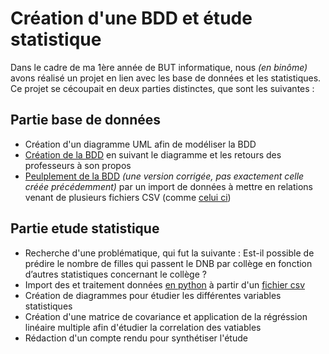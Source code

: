 # Création d'une BDD et étude statistique

Dans le cadre de ma 1ère année de BUT informatique, nous <i>(en binôme)</i> avons réalisé un projet en lien avec les base de données et les statistiques. Ce projet se cécoupait en deux parties distinctes, que sont les suivantes : 

## Partie base de données
- Création d'un diagramme UML afin de modéliser la BDD
- [Création de la BDD](create_college2_db.sql) en suivant le diagramme et les retours des professeurs à son propos
- [Peulplement de la BDD](populate_college2_db.sql) <i>(une version corrigée, pas exactement celle créée précédemment)</i> par un import de données à mettre en relations venant de plusieurs fichiers CSV (comme [celui ci](fr-en-etablissements.csv))

## Partie etude statistique
- Recherche d'une problématique, qui fut la suivante : Est-il possible de prédire le nombre de filles qui passent le DNB par collège en fonction d’autres statistiques concernant le collège ?
- Import des et traitement données [en python](code.py) à partir d'un [fichier csv](colleges2_stats.csv)
- Création de diagrammes pour étudier les différentes variables statistiques
- Création d'une matrice de covariance et application de la régréssion linéaire multiple afin d'étudier la correlation des vatiables
- Rédaction d'un compte rendu pour synthétiser l'étude
